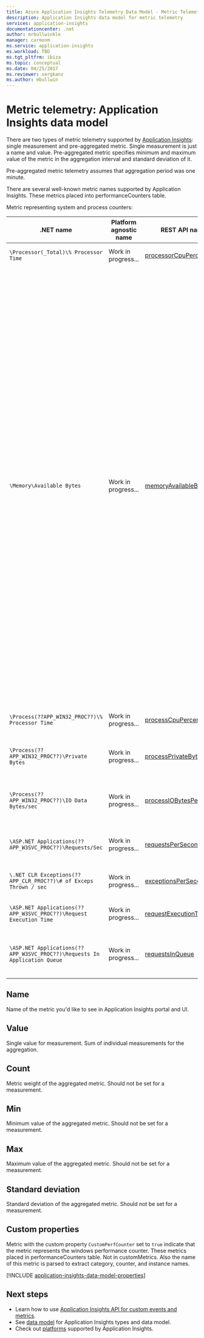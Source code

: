 ```yaml
---
title: Azure Application Insights Telemetry Data Model - Metric Telemetry | Microsoft Docs
description: Application Insights data model for metric telemetry
services: application-insights
documentationcenter: .net
author: mrbullwinkle
manager: carmonm
ms.service: application-insights
ms.workload: TBD
ms.tgt_pltfrm: ibiza
ms.topic: conceptual
ms.date: 04/25/2017
ms.reviewer: sergkanz
ms.author: mbullwin
---
```

# Metric telemetry: Application Insights data model

There are two types of metric telemetry supported by [Application Insights](app-insights-overview.md): single measurement and pre-aggregated metric. Single measurement is just a name and value. Pre-aggregated metric specifies minimum and maximum value of the metric in the aggregation interval and standard deviation of it.

Pre-aggregated metric telemetry assumes that aggregation period was one minute.

There are several well-known metric names supported by Application Insights. These metrics placed into performanceCounters table.

Metric representing system and process counters:

| **.NET name**             | **Platform agnostic name** | **REST API name** | **Description**
| ------------------------- | -------------------------- | ----------------- | ---------------- 
| `\Processor(_Total)\% Processor Time` | Work in progress... | [processorCpuPercentage](https://dev.applicationinsights.io/apiexplorer/metrics?appId=DEMO_APP&apiKey=DEMO_KEY&metricId=performanceCounters%2FprocessorCpuPercentage) | total machine CPU
| `\Memory\Available Bytes`                 | Work in progress... | [memoryAvailableBytes](https://dev.applicationinsights.io/apiexplorer/metrics?appId=DEMO_APP&apiKey=DEMO_KEY&metricId=performanceCounters%2FmemoryAvailableBytes) | Shows the amount of physical memory, in bytes, available to processes running on the computer. It is calculated by summing the amount of space on the zeroed, free, and standby memory lists. Free memory is ready for use; zeroed memory consists of pages of memory filled with zeros to prevent later processes from seeing data used by a previous process; standby memory is memory that has been removed from a process's working set (its physical memory) en route to disk but is still available to be recalled. See [Memory Object](https://msdn.microsoft.com/library/ms804008.aspx)
| `\Process(??APP_WIN32_PROC??)\% Processor Time` | Work in progress... | [processCpuPercentage](https://dev.applicationinsights.io/apiexplorer/metrics?appId=DEMO_APP&apiKey=DEMO_KEY&metricId=performanceCounters%2FprocessCpuPercentage) | CPU of the process hosting the application
| `\Process(??APP_WIN32_PROC??)\Private Bytes`      | Work in progress... | [processPrivateBytes](https://dev.applicationinsights.io/apiexplorer/metrics?appId=DEMO_APP&apiKey=DEMO_KEY&metricId=performanceCounters%2FprocessPrivateBytes) | memory used by the process hosting the application
| `\Process(??APP_WIN32_PROC??)\IO Data Bytes/sec` | Work in progress... | [processIOBytesPerSecond](https://dev.applicationinsights.io/apiexplorer/metrics?appId=DEMO_APP&apiKey=DEMO_KEY&metricId=performanceCounters%2FprocessIOBytesPerSecond) | rate of I/O operations runs by process hosting the application
| `\ASP.NET Applications(??APP_W3SVC_PROC??)\Requests/Sec`             | Work in progress... | [requestsPerSecond](https://dev.applicationinsights.io/apiexplorer/metrics?appId=DEMO_APP&apiKey=DEMO_KEY&metricId=performanceCounters%2FrequestsPerSecond) | rate of requests processed by application 
| `\.NET CLR Exceptions(??APP_CLR_PROC??)\# of Exceps Thrown / sec`    | Work in progress... | [exceptionsPerSecond](https://dev.applicationinsights.io/apiexplorer/metrics?appId=DEMO_APP&apiKey=DEMO_KEY&metricId=performanceCounters%2FexceptionsPerSecond) | rate of exceptions thrown by application
| `\ASP.NET Applications(??APP_W3SVC_PROC??)\Request Execution Time`   | Work in progress... | [requestExecutionTime](https://dev.applicationinsights.io/apiexplorer/metrics?appId=DEMO_APP&apiKey=DEMO_KEY&metricId=performanceCounters%2FrequestExecutionTime) | average requests execution time
| `\ASP.NET Applications(??APP_W3SVC_PROC??)\Requests In Application Queue` | Work in progress... | [requestsInQueue](https://dev.applicationinsights.io/apiexplorer/metrics?appId=DEMO_APP&apiKey=DEMO_KEY&metricId=performanceCounters%2FrequestsInQueue) | number of requests waiting for the processing in a queue

## Name

Name of the metric you'd like to see in Application Insights portal and UI. 

## Value

Single value for measurement. Sum of individual measurements for the aggregation.

## Count

Metric weight of the aggregated metric. Should not be set for a measurement.

## Min

Minimum value of the aggregated metric. Should not be set for a measurement.

## Max

Maximum value of the aggregated metric. Should not be set for a measurement.

## Standard deviation

Standard deviation of the aggregated metric. Should not be set for a measurement.

## Custom properties

Metric with the custom property `CustomPerfCounter` set to `true` indicate that the metric represents the windows performance counter. These metrics placed in performanceCounters table. Not in customMetrics. Also the name of this metric is parsed to extract category, counter, and instance names.

[!INCLUDE [application-insights-data-model-properties](../../includes/application-insights-data-model-properties.md)]

## Next steps

- Learn how to use [Application Insights API for custom events and metrics](app-insights-api-custom-events-metrics.md#trackmetric).
- See [data model](application-insights-data-model.md) for Application Insights types and data model.
- Check out [platforms](app-insights-platforms.md) supported by Application Insights.
